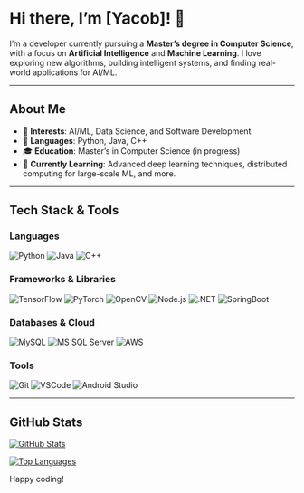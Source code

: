 # Hi there, I’m [Yacob]! 👋

I’m a developer currently pursuing a **Master’s degree in Computer Science**, with a focus on **Artificial Intelligence** and **Machine Learning**. I love exploring new algorithms, building intelligent systems, and finding real-world applications for AI/ML.

---

## About Me
- 🔭 **Interests**: AI/ML, Data Science, and Software Development  
- 💼 **Languages**: Python, Java, C++
- 🎓 **Education**: Master’s in Computer Science (in progress)  
- 🌱 **Currently Learning**: Advanced deep learning techniques, distributed computing for large-scale ML, and more.  

---

## Tech Stack & Tools

### Languages  
![Python](https://img.shields.io/badge/-Python-3776AB?logo=Python&logoColor=white)
![Java](https://img.shields.io/badge/-Java-007396?logo=Java&logoColor=white)
![C++](https://img.shields.io/badge/-C++-00599C?logo=C%2B%2B&logoColor=white)

### Frameworks & Libraries  
![TensorFlow](https://img.shields.io/badge/-TensorFlow-FF6F00?logo=TensorFlow&logoColor=white)
![PyTorch](https://img.shields.io/badge/-PyTorch-EE4C2C?logo=PyTorch&logoColor=white)
![OpenCV](https://img.shields.io/badge/-OpenCV-5C3EE8?logo=OpenCV&logoColor=white)
![Node.js](https://img.shields.io/badge/-Node.js-339933?logo=node.js&logoColor=white)
![.NET](https://img.shields.io/badge/-.NET-512BD4?logo=.net&logoColor=white)
![SpringBoot](https://img.shields.io/badge/-SpringBoot-6DB33F?logo=springboot&logoColor=white)

### Databases & Cloud  
![MySQL](https://img.shields.io/badge/-MySQL-4479A1?logo=MySQL&logoColor=white)
![MS SQL Server](https://img.shields.io/badge/-MS%20SQL%20Server-CC2927?logo=microsoft-sql-server&logoColor=white)
![AWS](https://img.shields.io/badge/-AWS-232F3E?logo=Amazon-AWS&logoColor=white)

### Tools  
![Git](https://img.shields.io/badge/-Git-F05032?logo=git&logoColor=white)
![VSCode](https://img.shields.io/badge/-VS%20Code-007ACC?logo=visual-studio-code&logoColor=white)
![Android Studio](https://img.shields.io/badge/-Android%20Studio-3DDC84?logo=android-studio&logoColor=white)

---

## GitHub Stats

[![GitHub Stats](https://github-readme-stats.vercel.app/api?username=CoobTheScientist&show_icons=true&count_private=true&hide_border=true)](https://github.com/CoobTheScientist)

[![Top Languages](https://github-readme-stats.vercel.app/api/top-langs/?username=CoobTheScientist&layout=compact&hide_border=true)](https://github.com/CoobTheScientist)

Happy coding!

